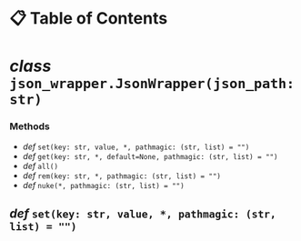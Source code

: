 # 📋 Table of Contents
<!-- will be updated soon -->
# *class* `json_wrapper.JsonWrapper(json_path: str)`
### Methods
* *def* `set(key: str, value, *, pathmagic: (str, list) = "")`
* *def* `get(key: str, *, default=None, pathmagic: (str, list) = "")`
* *def* `all()`
* *def* `rem(key: str, *, pathmagic: (str, list) = "")`
* *def* `nuke(*, pathmagic: (str, list) = "")`
## *def* `set(key: str, value, *, pathmagic: (str, list) = "")`
